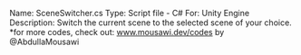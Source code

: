 Name: SceneSwitcher.cs
Type: Script file - C#
For: Unity Engine
Description: Switch the current scene to the selected scene of your choice.
*for more codes, check out: www.mousawi.dev/codes by @AbdullaMousawi
